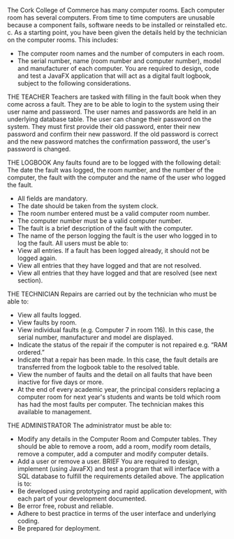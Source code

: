 The Cork College of Commerce has many computer rooms. Each computer room has several computers. From time to time computers are unusable because a component fails, software needs to be installed or reinstalled etc. c.
As a starting point, you have been given the details held by the technician on the computer rooms. This includes:
- The computer room names and the number of computers in each room.
- The serial number, name (room number and computer number), model and manufacturer of
each computer.
You are required to design, code and test a JavaFX application that will act as a digital fault logbook, subject to the following considerations.

THE TEACHER
Teachers are tasked with filling in the fault book when they come across a fault. They are to be able to login to the system using their user name and password. The user names and passwords are held in an underlying database table.
The user can change their password on the system. They must first provide their old password, enter their new password and confirm their new password. If the old password is correct and the new password matches the confirmation password, the user's password is changed.

THE LOGBOOK
Any faults found are to be logged with the following detail: The date the fault was logged, the room number, and the number of the computer, the fault with the computer and the name of the user who logged the fault.
- All fields are mandatory.
- The date should be taken from the system clock.
- The room number entered must be a valid computer room number.
- The computer number must be a valid computer number.
- The fault is a brief description of the fault with the computer.
- The name of the person logging the fault is the user who logged in to log the fault.
All users must be able to:
- View all entries. If a fault has been logged already, it should not be logged again.
- View all entries that they have logged and that are not resolved.
- View all entries that they have logged and that are resolved (see next section).

THE TECHNICIAN
Repairs
are carried out by the technician who must be able to:
- View all faults logged.
- View faults by room.
- View individual faults (e.g. Computer 7 in room 116). In this case, the serial number,
manufacturer and model are displayed.
- Indicate the status of the repair if the computer is not repaired e.g. “RAM ordered.”
- Indicate that a repair has been made. In this case, the fault details are transferred from the
logbook table to the resolved table.
- View the number of faults and the detail on all faults that have been inactive for five days or
more.
- At the end of every academic year, the principal considers replacing a computer room for
next year's students and wants be told which room has had the most faults per computer. The technician makes this available to management.

THE ADMINISTRATOR
The administrator must be able to:
- Modify any details in the Computer Room and Computer tables. They should be able to remove a room, add a room, modify room details, remove a computer, add a computer and modify computer details.
- Add a user or remove a user. BRIEF
You are required to design, implement (using JavaFX) and test a program that will interface with a SQL database to fulfill the requirements detailed above. The application is to:
- Be developed using prototyping and rapid application development, with each part of your development documented.
- Be error free, robust and reliable.
- Adhere to best practice in terms of the user interface and underlying coding.
- Be prepared for deployment.
